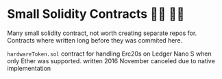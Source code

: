 # Small Solidity Contracts 🦄🌈 🚀🌛
Many small solidity contract, not worth creating separate repos for.
Contracts where written long before they was commited here.


`hardwareToken.sol`
contract for handling Erc20s on Ledger Nano S when only Ether was supported. 
written 2016 November
canceled due to native implementation
